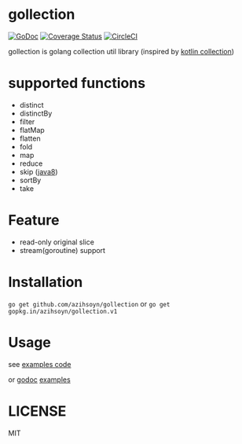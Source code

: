 # gollection
[![GoDoc](https://godoc.org/gopkg.in/azihsoyn/gollection.v1?status.svg)](https://godoc.org/gopkg.in/azihsoyn/gollection.v1)
[![Coverage Status](https://coveralls.io/repos/github/azihsoyn/gollection/badge.svg?branch=master)](https://coveralls.io/github/azihsoyn/gollection?branch=master)
[![CircleCI](https://circleci.com/gh/azihsoyn/gollection.svg?style=svg)](https://circleci.com/gh/azihsoyn/gollection)

gollection is golang collection util library (inspired by [kotlin collection](https://kotlinlang.org/api/latest/jvm/stdlib/kotlin.collections/index.html))

# supported functions
- distinct
- distinctBy
- filter
- flatMap
- flatten
- fold
- map
- reduce
- skip ([java8](https://docs.oracle.com/javase/8/docs/api/java/util/stream/Stream.html#skip-long-))
- sortBy
- take

# Feature

- read-only original slice
- stream(goroutine) support

# Installation

`go get github.com/azihsoyn/gollection` or `go get gopkg.in/azihsoyn/gollection.v1`

# Usage
see [examples code](https://github.com/azihsoyn/gollection/tree/master/examples)

or [godoc](https://coveralls.io/github/azihsoyn/gollection?branch=master) [examples](https://godoc.org/github.com/azihsoyn/gollection#pkg-examples)

# LICENSE
MIT

